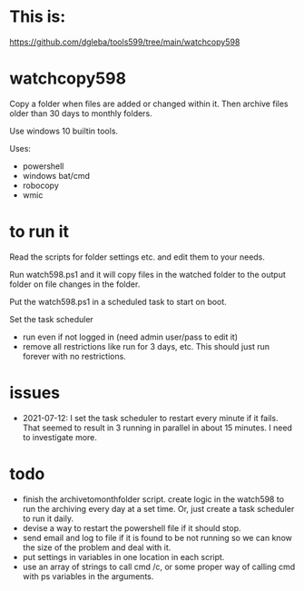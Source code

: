 # This is:

https://github.com/dgleba/tools599/tree/main/watchcopy598


# watchcopy598

Copy a folder when files are added or changed within it. 
Then archive files older than 30 days to monthly folders.


Use windows 10 builtin tools.

Uses:
 - powershell
 - windows bat/cmd
 - robocopy
 - wmic
 
 
# to run it
 
Read the scripts for folder settings etc. and edit them to your needs.
 
Run watch598.ps1 and it will copy files in the watched folder to the output folder on file changes in the folder.

Put the watch598.ps1 in a scheduled task to start on boot.

Set the task scheduler	
 - run even if not logged in (need admin user/pass to edit it)
 - remove all restrictions like run for 3 days, etc. This should just run forever with no restrictions.
 

# issues

 - 2021-07-12: I set the task scheduler to restart every minute if it fails. That seemed to result in 3 running in parallel in about 15 minutes. I need to investigate more.
 
 

# todo

 - finish the archivetomonthfolder script. create logic in the watch598 to run the archiving every day at a set time. Or, just create a task scheduler to run it daily.
 - devise a way to restart the powershell file if it should stop.
 - send email and log to file if it is found to be not running so we can know the size of the problem and deal with it.
 - put settings in variables in one location in each script.
 - use an array of strings to call cmd /c, or some proper way of calling cmd with ps variables in the arguments.
 
 
 
